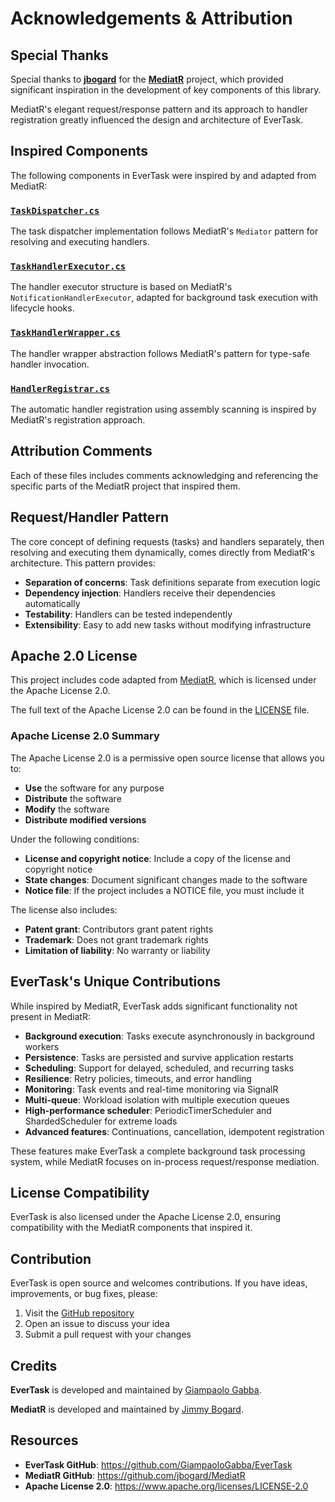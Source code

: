 # Acknowledgements & Attribution

## Special Thanks

Special thanks to **[jbogard](https://github.com/jbogard)** for the **[MediatR](https://github.com/jbogard/MediatR)** project, which provided significant inspiration in the development of key components of this library.

MediatR's elegant request/response pattern and its approach to handler registration greatly influenced the design and architecture of EverTask.

## Inspired Components

The following components in EverTask were inspired by and adapted from MediatR:

### [`TaskDispatcher.cs`](https://github.com/GiampaoloGabba/EverTask/blob/master/src/EverTask/Dispatcher/Dispatcher.cs)

The task dispatcher implementation follows MediatR's `Mediator` pattern for resolving and executing handlers.

### [`TaskHandlerExecutor.cs`](https://github.com/GiampaoloGabba/EverTask/blob/master/src/EverTask/Handler/TaskHandlerExecutor.cs)

The handler executor structure is based on MediatR's `NotificationHandlerExecutor`, adapted for background task execution with lifecycle hooks.

### [`TaskHandlerWrapper.cs`](https://github.com/GiampaoloGabba/EverTask/blob/master/src/EverTask/Handler/TaskHandlerWrapper.cs)

The handler wrapper abstraction follows MediatR's pattern for type-safe handler invocation.

### [`HandlerRegistrar.cs`](https://github.com/GiampaoloGabba/EverTask/blob/master/src/EverTask/MicrosoftExtensionsDI/HandlerRegistrar.cs)

The automatic handler registration using assembly scanning is inspired by MediatR's registration approach.

## Attribution Comments

Each of these files includes comments acknowledging and referencing the specific parts of the MediatR project that inspired them.

## Request/Handler Pattern

The core concept of defining requests (tasks) and handlers separately, then resolving and executing them dynamically, comes directly from MediatR's architecture. This pattern provides:

- **Separation of concerns**: Task definitions separate from execution logic
- **Dependency injection**: Handlers receive their dependencies automatically
- **Testability**: Handlers can be tested independently
- **Extensibility**: Easy to add new tasks without modifying infrastructure

## Apache 2.0 License

This project includes code adapted from [MediatR](https://github.com/jbogard/MediatR), which is licensed under the Apache License 2.0.

The full text of the Apache License 2.0 can be found in the [LICENSE](LICENSE) file.

### Apache License 2.0 Summary

The Apache License 2.0 is a permissive open source license that allows you to:

- **Use** the software for any purpose
- **Distribute** the software
- **Modify** the software
- **Distribute modified versions**

Under the following conditions:

- **License and copyright notice**: Include a copy of the license and copyright notice
- **State changes**: Document significant changes made to the software
- **Notice file**: If the project includes a NOTICE file, you must include it

The license also includes:

- **Patent grant**: Contributors grant patent rights
- **Trademark**: Does not grant trademark rights
- **Limitation of liability**: No warranty or liability

## EverTask's Unique Contributions

While inspired by MediatR, EverTask adds significant functionality not present in MediatR:

- **Background execution**: Tasks execute asynchronously in background workers
- **Persistence**: Tasks are persisted and survive application restarts
- **Scheduling**: Support for delayed, scheduled, and recurring tasks
- **Resilience**: Retry policies, timeouts, and error handling
- **Monitoring**: Task events and real-time monitoring via SignalR
- **Multi-queue**: Workload isolation with multiple execution queues
- **High-performance scheduler**: PeriodicTimerScheduler and ShardedScheduler for extreme loads
- **Advanced features**: Continuations, cancellation, idempotent registration

These features make EverTask a complete background task processing system, while MediatR focuses on in-process request/response mediation.

## License Compatibility

EverTask is also licensed under the Apache License 2.0, ensuring compatibility with the MediatR components that inspired it.

## Contribution

EverTask is open source and welcomes contributions. If you have ideas, improvements, or bug fixes, please:

1. Visit the [GitHub repository](https://github.com/GiampaoloGabba/EverTask)
2. Open an issue to discuss your idea
3. Submit a pull request with your changes

## Credits

**EverTask** is developed and maintained by [Giampaolo Gabba](https://github.com/GiampaoloGabba).

**MediatR** is developed and maintained by [Jimmy Bogard](https://github.com/jbogard).

## Resources

- **EverTask GitHub**: https://github.com/GiampaoloGabba/EverTask
- **MediatR GitHub**: https://github.com/jbogard/MediatR
- **Apache License 2.0**: https://www.apache.org/licenses/LICENSE-2.0
